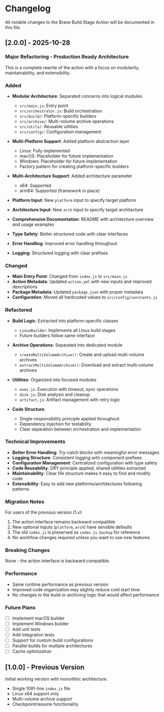 # Changelog

All notable changes to the Brave Build Stage Action will be documented in this file.

## [2.0.0] - 2025-10-28

### Major Refactoring - Production Ready Architecture

This is a complete rewrite of the action with a focus on modularity, maintainability, and extensibility.

### Added

- **Modular Architecture**: Separated concerns into logical modules
  - `src/main.js`: Entry point
  - `src/orchestrator.js`: Build orchestration
  - `src/build/`: Platform-specific builders
  - `src/archive/`: Multi-volume archive operations
  - `src/utils/`: Reusable utilities
  - `src/config/`: Configuration management

- **Multi-Platform Support**: Added platform abstraction layer
  - Linux: Fully implemented
  - macOS: Placeholder for future implementation
  - Windows: Placeholder for future implementation
  - Factory pattern for creating platform-specific builders

- **Multi-Architecture Support**: Added architecture parameter
  - x64: Supported
  - arm64: Supported (framework in place)

- **Platform Input**: New `platform` input to specify target platform
- **Architecture Input**: New `arch` input to specify target architecture
- **Comprehensive Documentation**: README with architecture overview and usage examples
- **Type Safety**: Better structured code with clear interfaces
- **Error Handling**: Improved error handling throughout
- **Logging**: Structured logging with clear prefixes

### Changed

- **Main Entry Point**: Changed from `index.js` to `src/main.js`
- **Action Metadata**: Updated `action.yml` with new inputs and improved descriptions
- **Package Metadata**: Updated `package.json` with proper metadata
- **Configuration**: Moved all hardcoded values to `src/config/constants.js`

### Refactored

- **Build Logic**: Extracted into platform-specific classes
  - `LinuxBuilder`: Implements all Linux build stages
  - Future builders follow same interface

- **Archive Operations**: Separated into dedicated module
  - `createMultiVolumeArchive()`: Create and upload multi-volume archives
  - `extractMultiVolumeArchive()`: Download and extract multi-volume archives

- **Utilities**: Organized into focused modules
  - `exec.js`: Execution with timeout, sync operations
  - `disk.js`: Disk analysis and cleanup
  - `artifact.js`: Artifact management with retry logic

- **Code Structure**: 
  - Single-responsibility principle applied throughout
  - Dependency injection for testability
  - Clear separation between orchestration and implementation

### Technical Improvements

- **Better Error Handling**: Try-catch blocks with meaningful error messages
- **Logging Structure**: Consistent logging with component prefixes
- **Configuration Management**: Centralized configuration with type safety
- **Code Reusability**: DRY principle applied, shared utilities extracted
- **Maintainability**: Clear file structure makes it easy to find and modify code
- **Extensibility**: Easy to add new platforms/architectures following patterns

### Migration Notes

For users of the previous version (1.x):

1. The action interface remains backward compatible
2. New optional inputs (`platform`, `arch`) have sensible defaults
3. The old `index.js` is preserved as `index.js.backup` for reference
4. No workflow changes required unless you want to use new features

### Breaking Changes

None - the action interface is backward compatible.

### Performance

- Same runtime performance as previous version
- Improved code organization may slightly reduce cold start time
- No changes to the build or archiving logic that would affect performance

### Future Plans

- [ ] Implement macOS builder
- [ ] Implement Windows builder
- [ ] Add unit tests
- [ ] Add integration tests
- [ ] Support for custom build configurations
- [ ] Parallel builds for multiple architectures
- [ ] Cache optimization

## [1.0.0] - Previous Version

Initial working version with monolithic architecture.
- Single 1091-line `index.js` file
- Linux x64 support only
- Multi-volume archive support
- Checkpoint/resume functionality

